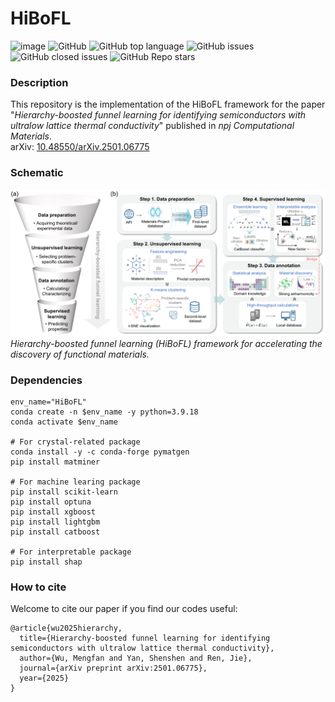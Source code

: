 # HiBoFL
![image](https://img.shields.io/badge/Release-Ver1.0.0-blue.svg)
![GitHub](https://img.shields.io/github/license/mf-wu/HiBoFL?style=flat-square)
![GitHub top language](https://img.shields.io/github/languages/top/mf-wu/HiBoFL)
![GitHub issues](https://img.shields.io/github/issues-raw/mf-wu/HiBoFL?style=flat-square)
![GitHub closed issues](https://img.shields.io/github/issues-closed/mf-wu/HiBoFL?style=flat-square)
![GitHub Repo stars](https://img.shields.io/github/stars/mf-wu/HiBoFL?style=social) 

### Description
This repository is the implementation of the HiBoFL framework for the paper "*Hierarchy-boosted funnel learning for identifying semiconductors with ultralow lattice thermal conductivity*" published in *npj Computational Materials*.  
arXiv: [10.48550/arXiv.2501.06775](https://arxiv.org/abs/2501.06775)

### Schematic
![image](https://github.com/mf-wu/HiBoFL/blob/main/figure/Fig1.png)
*Hierarchy-boosted funnel learning (HiBoFL) framework for accelerating the discovery of functional materials.*

### Dependencies
```
env_name="HiBoFL"
conda create -n $env_name -y python=3.9.18
conda activate $env_name

# For crystal-related package
conda install -y -c conda-forge pymatgen
pip install matminer

# For machine learing package
pip install scikit-learn
pip install optuna
pip install xgboost
pip install lightgbm
pip install catboost

# For interpretable package
pip install shap
```

### How to cite
Welcome to cite our paper if you find our codes useful:
```
@article{wu2025hierarchy,
  title={Hierarchy-boosted funnel learning for identifying semiconductors with ultralow lattice thermal conductivity},
  author={Wu, Mengfan and Yan, Shenshen and Ren, Jie},
  journal={arXiv preprint arXiv:2501.06775},
  year={2025}
}
```
